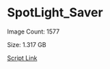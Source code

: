 # SpotLight_Saver

Image Count: 1577

Size: 1.317 GB

[Script Link](https://github.com/liuyal/Archive/blob/master/Python/Utilities/Miscellaneous/spotlight_saver.py)